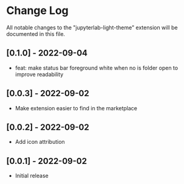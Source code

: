 # Change Log
All notable changes to the "jupyterlab-light-theme" extension will be documented in this file.

## [0.1.0] - 2022-09-04
- feat: make status bar foreground white when no is folder open to improve readability

## [0.0.3] - 2022-09-02
- Make extension easier to find in the marketplace

## [0.0.2] - 2022-09-02
- Add icon attribution

## [0.0.1] - 2022-09-02
- Initial release
